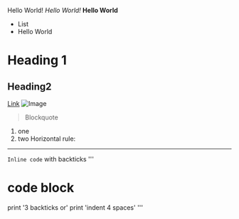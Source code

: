 Hello World!
*Hello  World!*
**Hello World**
- List
- Hello World
# Heading 1
## Heading2 
[Link](http://a.com)
![Image](http://url/a.png)
> Blockquote
1. one
2. two
Horizontal rule:
---
`Inline code` with backticks
'''
# code block
print '3 backticks or'
print 'indent 4 spaces'
'''



